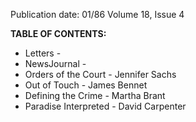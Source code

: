 Publication date: 01/86
Volume 18, Issue 4

**TABLE OF CONTENTS:**
- Letters - 
- NewsJournal - 
- Orders of the Court - Jennifer Sachs
- Out of Touch - James Bennet
- Defining the Crime - Martha Brant
- Paradise Interpreted - David Carpenter

